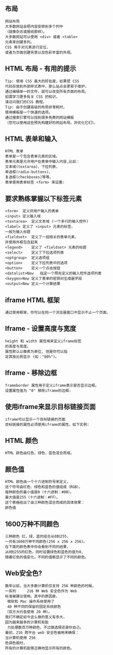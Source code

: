 ## 布局
    网站布局
    大多数网站会把内容安排到多个列中
    （就像杂志或报纸那样）。
    大多数网站可以使用 <div> 或者 <table>
    元素来创建多列。
    CSS 用于对元素进行定位，
    或者为页面创建背景以及色彩丰富的外观。
## HTML 布局 - 有用的提示
    Tip: 使用 CSS 最大的好处是，如果把 CSS 
    代码存放到外部样式表中，那么站点会更易于维护。
    通过编辑单一的文件，就可以改变所有页面的布局。
    如需学习更多有关 CSS 的知识，
    请访问我们的CSS 教程。
    Tip: 由于创建高级的布局非常耗时，
    使用模板是一个快速的选项。
    通过搜索引擎可以找到很多免费的网站模板
    （您可以使用这些预先构建好的网站布局，并优化它们）。

## HTML 表单和输入
    HTML 表单
    表单是一个包含表单元素的区域。
    表单元素是允许用户在表单中输入内容,比如：
    文本域(textarea)、下拉列表、
    单选框(radio-buttons)、
    复选框(checkboxes)等等。
    表单使用表单标签 <form> 来设置:
## 要求熟练掌握以下标签元素
    <form>	定义供用户输入的表单
    <input>	定义输入域
    <textarea>	定义文本域 (一个多行的输入控件)
    <label>	定义了 <input> 元素的标签，
    一般为输入标题
    <fieldset>	定义了一组相关的表单元素，
    并使用外框包含起来
    <legend>	定义了 <fieldset> 元素的标题
    <select>	定义了下拉选项列表
    <optgroup>	定义选项组
    <option>	定义下拉列表中的选项
    <button>	定义一个点击按钮
    <datalist>New	指定一个预先定义的输入控件选项列表
    <keygen>New	定义了表单的密钥对生成器字段
    <output>New	定义一个计算结果
## iframe HTML 框架
    通过使用框架，你可以在同一个浏览器窗口中显示不止一个页面。
##  Iframe - 设置高度与宽度
    height 和 width 属性用来定义iframe标签
    的高度与宽度。
    属性默认以像素为单位, 但是你可以指
    定其按比例显示 (如："80%")。
## Iframe - 移除边框
    frameborder 属性用于定义iframe表示是否显示边框。
    设置属性值为 "0" 移除iframe的边框:
## 使用iframe来显示目标链接页面
    iframe可以显示一个目标链接的页面
    目标链接的属性必须使用iframe的属性，如下实例:
##  HTML 颜色
    HTML 颜色由红色、绿色、蓝色混合而成。
##  颜色值
    HTML 颜色由一个十六进制符号来定义，
    这个符号由红色、绿色和蓝色的值组成（RGB）。
    每种颜色的最小值是0（十六进制：#00）。
    最大值是255（十六进制：#FF）。
    这个表格给出了由三种颜色混合而成的具体效果：
    颜色值
##  1600万种不同颜色
    三种颜色 红，绿，蓝的组合从0到255，
    一共有1600万种不同颜色(256 x 256 x 256)。
    在下面的颜色表中你会看到不同的结果，
    从0到255的红色，同时设置绿色和蓝色的值为0,
    随着红色的值变化，不同的值都显示了不同的颜色。
##  Web安全色?
    数年以前，当大多数计算机仅支持 256 种颜色的时候，
    一系列     216 种 Web 安全色作为 Web 
    标准被建议使用。其中的原因是，   
     微软和 Mac 操作系统使用了 
     40 种不同的保留的固定系统颜色    
    （双方大约各使用 20 种）。
    我们不确定如今这么做的意义有多大，
    因为越来越多的计算机有能   
     力处理数百万种颜色，不过做选择还是你自己。
    最初，216 跨平台 web 安全色被用来确保：
    当计算机使用 256     
    色调色板时，
    所有的计算机能够正确地显示所有的颜色。